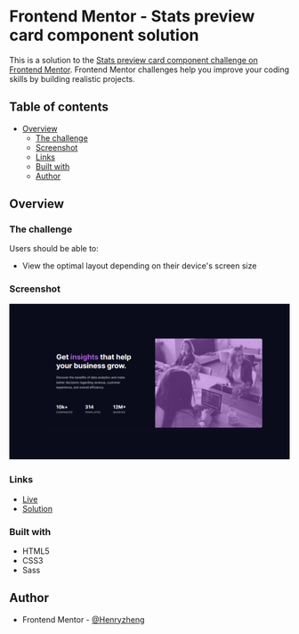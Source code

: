 # Frontend Mentor - Stats preview card component solution

This is a solution to the [Stats preview card component challenge on Frontend Mentor](https://www.frontendmentor.io/challenges/stats-preview-card-component-8JqbgoU62). Frontend Mentor challenges help you improve your coding skills by building realistic projects.

## Table of contents

- [Overview](#overview)
  - [The challenge](#the-challenge)
  - [Screenshot](#screenshot)
  - [Links](#links)
  - [Built with](#built-with)
  - [Author](#author)

## Overview

### The challenge

Users should be able to:

- View the optimal layout depending on their device's screen size

### Screenshot

![](./screenshot.png)

### Links

- [Live]()
- [Solution]()

### Built with

- HTML5
- CSS3
- Sass

## Author

- Frontend Mentor - [@Henryzheng](https://www.frontendmentor.io/profile/LonelyBuddy)
